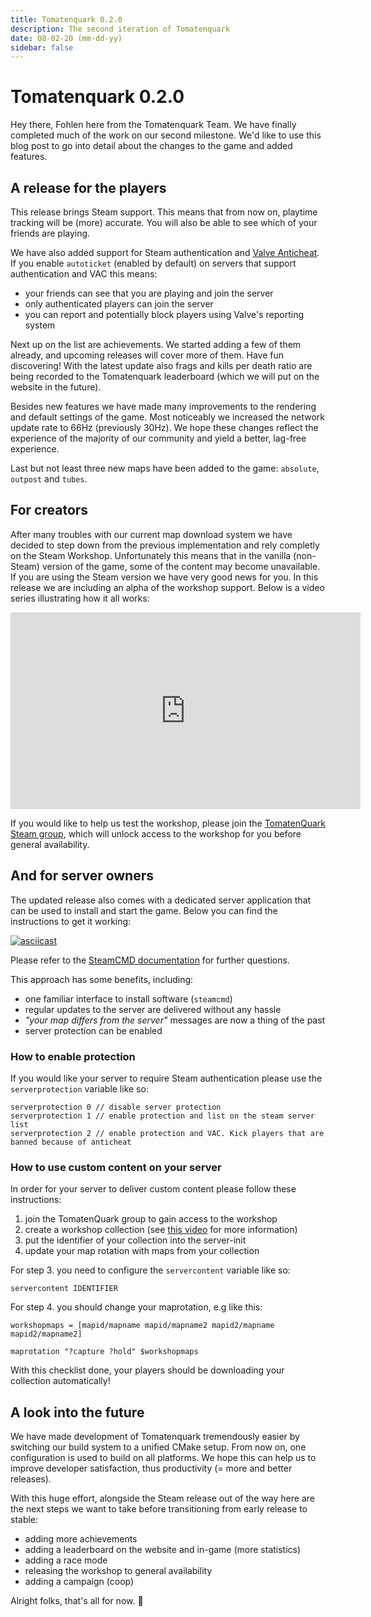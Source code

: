 ```yaml
---
title: Tomatenquark 0.2.0
description: The second iteration of Tomatenquark
date: 08-02-20 (mm-dd-yy)
sidebar: false
---
```


# Tomatenquark 0.2.0

Hey there, Fohlen here from the Tomatenquark Team.
We have finally completed much of the work on our second milestone. We'd like to use this blog post to go into detail about the changes to the game and added features.

## A release for the players

This release brings Steam support. This means that from now on, playtime tracking will be (more) accurate. You will also be able to see which of your friends are playing.

We have also added support for Steam authentication and [Valve Anticheat](https://support.steampowered.com/kb/7849-RADZ-6869/valve-anti-cheat-system-vac?l=german). If you enable `autoticket` (enabled by default) on servers that support authentication and VAC this means:

- your friends can see that you are playing and join the server
- only authenticated players can join the server
- you can report and potentially block players using Valve's reporting system

Next up on the list are achievements. We started adding a few of them already, and upcoming releases will cover more of them. Have fun discovering! With the latest update also frags and kills per death ratio are being recorded to the Tomatenquark leaderboard (which we will put on the website in the future).

Besides new features we have made many improvements to the rendering and default settings of the game. Most noticeably we increased the network update rate to 66Hz (previously 30Hz). We hope these changes reflect the experience of the majority of our community and yield a better, lag-free experience. 

Last but not least three new maps have been added to the game: `absolute`, `outpost` and `tubes`.

## For creators

After many troubles with our current map download system we have decided to step down from the previous implementation and rely completly on the Steam Workshop. Unfortunately this means that in the vanilla (non-Steam) version of the game, some of the content may become unavailable.
If you are using the Steam version we have very good news for you.
In this release we are including an alpha of the workshop support. Below is a video series illustrating how it all works:

<iframe width="560" height="315" src="https://www.youtube.com/embed/videoseries?list=PLpRsMfwTUEV1lyyH1Nmlmo0VBWI-LUSSi" frameborder="0" allow="accelerometer; autoplay; encrypted-media; gyroscope; picture-in-picture" allowfullscreen></iframe>

If you would like to help us test the workshop, please join the [TomatenQuark Steam group](https://steamcommunity.com/groups/TomatenQuark), which will unlock access to the workshop for you before general availability.

## And for server owners

The updated release also comes with a dedicated server application that can be used to install and start the game.
Below you can find the instructions to get it working:

[![asciicast](https://asciinema.org/a/4u1SkqZVDJwLe7LC8mFbXGQlB.svg)](https://asciinema.org/a/4u1SkqZVDJwLe7LC8mFbXGQlB)

Please refer to the [SteamCMD documentation](https://developer.valvesoftware.com/wiki/SteamCMD) for further questions.

This approach has some benefits, including:

- one familiar interface to install software (`steamcmd`)
- regular updates to the server are delivered without any hassle
- _"your map differs from the server"_ messages are now a thing of the past
- server protection can be enabled

### How to enable protection

If you would like your server to require Steam authentication please use the `serverprotection` variable like so:

```
serverprotection 0 // disable server protection
serverprotection 1 // enable protection and list on the steam server list
serverprotection 2 // enable protection and VAC. Kick players that are banned because of anticheat
```

### How to use custom content on your server

In order for your server to deliver custom content please follow these instructions:

1. join the TomatenQuark group to gain access to the workshop
2. create a workshop collection (see [this video](https://www.youtube.com/watch?v=5yFPuinN4wI&feature=emb_title) for more information)
3. put the identifier of your collection into the server-init
4. update your map rotation with maps from your collection

For step 3. you need to configure the `servercontent` variable like so:

```
servercontent IDENTIFIER
```

For step 4. you should change your maprotation, e.g like this:

```
workshopmaps = [mapid/mapname mapid/mapname2 mapid2/mapname mapid2/mapname2]

maprotation "?capture ?hold" $workshopmaps
```

With this checklist done, your players should be downloading your collection automatically!

## A look into the future

We have made development of Tomatenquark tremendously easier by switching our build system to a unified CMake setup. From now on, one configuration is used to build on all platforms.
We hope this can help us to improve developer satisfaction, thus productivity (= more and better releases).

With this huge effort, alongside the Steam release out of the way here are the next steps we want to take before transitioning from early release to stable:

- adding more achievements
- adding a leaderboard on the website and in-game (more statistics)
- adding a race mode
- releasing the workshop to general availability
- adding a campaign (coop)

Alright folks, that's all for now. :beers: 

